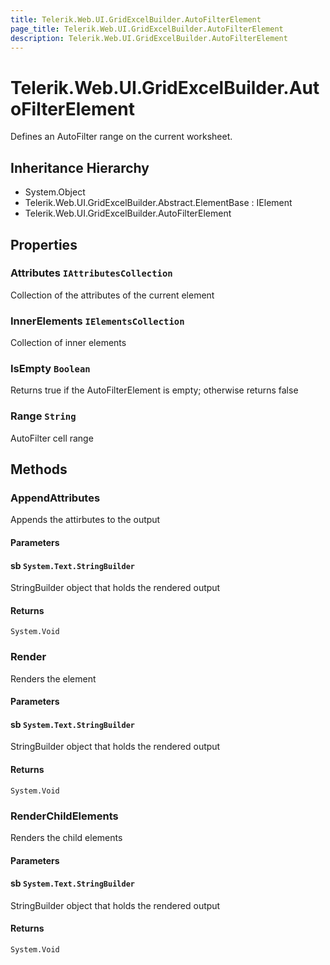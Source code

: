 ```yaml
---
title: Telerik.Web.UI.GridExcelBuilder.AutoFilterElement
page_title: Telerik.Web.UI.GridExcelBuilder.AutoFilterElement
description: Telerik.Web.UI.GridExcelBuilder.AutoFilterElement
---
```


# Telerik.Web.UI.GridExcelBuilder.AutoFilterElement

Defines an AutoFilter range on the current worksheet.

## Inheritance Hierarchy

* System.Object
* Telerik.Web.UI.GridExcelBuilder.Abstract.ElementBase : IElement
* Telerik.Web.UI.GridExcelBuilder.AutoFilterElement

## Properties

###  Attributes `IAttributesCollection`

Collection of the attributes of the current element

###  InnerElements `IElementsCollection`

Collection of inner elements

###  IsEmpty `Boolean`

Returns true if the AutoFilterElement is empty; otherwise returns false

###  Range `String`

AutoFilter cell range

## Methods

###  AppendAttributes

Appends the attirbutes to the output

#### Parameters

#### sb `System.Text.StringBuilder`

StringBuilder object that holds the rendered output

#### Returns

`System.Void` 

###  Render

Renders the element

#### Parameters

#### sb `System.Text.StringBuilder`

StringBuilder object that holds the rendered output

#### Returns

`System.Void` 

###  RenderChildElements

Renders the child elements

#### Parameters

#### sb `System.Text.StringBuilder`

StringBuilder object that holds the rendered output

#### Returns

`System.Void` 

